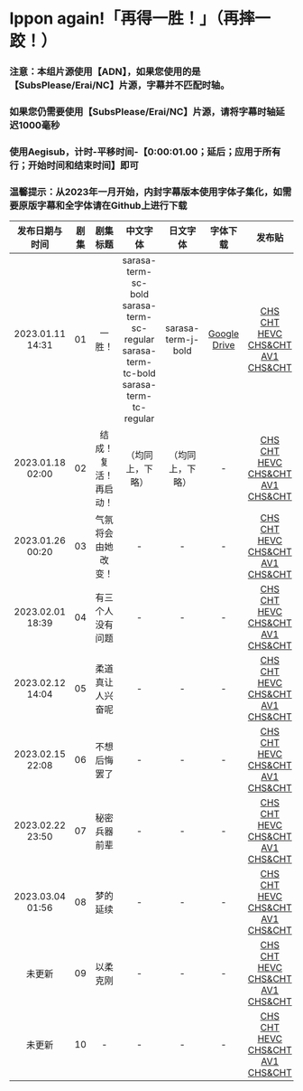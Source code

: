 # Ippon again!「再得一胜！」（再摔一跤！）

### 注意：本组片源使用【ADN】，如果您使用的是【SubsPlease/Erai/NC】片源，字幕并不匹配时轴。

### 如果您仍需要使用【SubsPlease/Erai/NC】片源，请将字幕时轴延迟1000毫秒

### 使用Aegisub，计时-平移时间-【0:00:01.00；延后；应用于所有行；开始时间和结束时间】即可

### 温馨提示：从2023年一月开始，内封字幕版本使用字体子集化，如需要原版字幕和全字体请在Github上进行下载

发布日期与时间 | 剧集 | 剧集标题 | 中文字体 | 日文字体 | 字体下载 | 发布贴
:---: | :---: | :---: | :---: | :---: | :---: | :---:
2023.01.11 14:31 | 01 | 一胜！ | sarasa-term-sc-bold <br/> sarasa-term-sc-regular <br/> sarasa-term-tc-bold <br/> sarasa-term-tc-regular | sarasa-term-j-bold | [Google Drive](https://drive.google.com/drive/folders/1iypa6zAL0BJhom4-htpNNXLzyMMuB_xx?usp=sharing) | [CHS](https://bangumi.moe/torrent/63be57ce1bdd67000757069e)<br/>[CHT](https://bangumi.moe/torrent/63be58011bdd670007570781)<br/>[HEVC CHS&CHT](https://bangumi.moe/torrent/63be58441bdd670007570875)<br/>[AV1 CHS&CHT](https://bangumi.moe/torrent/63c7688a5fa12c00072fde62)
2023.01.18 02:00 | 02 | 结成！复活！再启动！ | （均同上，下略） | （均同上，下略） | - | [CHS](https://bangumi.moe/torrent/63c6e2281bdd67000772c603)<br/>[CHT](https://bangumi.moe/torrent/63c6e2a31bdd67000772c7f9)<br/>[HEVC CHS&CHT](https://bangumi.moe/torrent/63c6e30e1bdd67000772c9c7)<br/>[AV1 CHS&CHT](https://bangumi.moe/torrent/63c768b25fa12c00072fdf03)
2023.01.26 00:20 | 03 | 气氛 将会由她改变！ | - | - | - | [CHS](https://bangumi.moe/torrent/63d156d05fa12c00075165a7)<br/>[CHT](https://bangumi.moe/torrent/63d156ee5fa12c000751660a)<br/>[HEVC CHS&CHT](https://bangumi.moe/torrent/63d157125fa12c000751668d)<br/>[AV1 CHS&CHT](https://bangumi.moe/torrent/63d157555fa12c0007516770)
2023.02.01 18:39 | 04 | 有三个人 没有问题 | - | - | - | [CHS](https://bangumi.moe/torrent/63da41675fa12c000770d8c2)<br/>[CHT](https://bangumi.moe/torrent/63da41fa5fa12c000770daea)<br/>[HEVC CHS&CHT](https://bangumi.moe/torrent/63da42885fa12c000770dd0e)<br/>[AV1 CHS&CHT](https://bangumi.moe/torrent/63da45215fa12c000770e766)
2023.02.12 14:04 | 05 | 柔道 真让人兴奋呢 | - | - | - | [CHS](https://bangumi.moe/torrent/63e88154c02db3000707240c)<br/>[CHT](https://bangumi.moe/torrent/63e881cac02db300070725ba)<br/>[HEVC CHS&CHT](https://bangumi.moe/torrent/63e88214c02db300070726b8)<br/>[AV1 CHS&CHT](https://bangumi.moe/torrent/63e88253c02db300070727a1)
2023.02.15 22:08 | 06 | 不想后悔罢了 | - | - | - | [CHS](https://bangumi.moe/torrent/63ece7666ac9210007a590cb)<br/>[CHT](https://bangumi.moe/torrent/63ece77b6ac9210007a5911f)<br/>[HEVC CHS&CHT](https://bangumi.moe/torrent/63ece7886ac9210007a5914b)<br/>[AV1 CHS&CHT](https://bangumi.moe/torrent/63ece7986ac9210007a59181)
2023.02.22 23:50 | 07 |秘密兵器前辈 | - | - | - | [CHS](https://bangumi.moe/torrent/63f785a924768500077a4e67)<br/>[CHT](https://bangumi.moe/torrent/63f785c224768500077a4ea0)<br/>[HEVC CHS&CHT](https://bangumi.moe/torrent/63f785d324768500077a4ed1)<br/>[AV1 CHS&CHT](https://bangumi.moe/torrent/63f785e024768500077a4ef2)
2023.03.04 01:56 | 08 | 梦的延续 | - | - | - | [CHS](https://bangumi.moe/torrent/640234e3797949000791ef75)<br/>[CHT](https://bangumi.moe/torrent/640234f4797949000791efa0)<br/>[HEVC CHS&CHT](https://bangumi.moe/torrent/64023503797949000791efcd)<br/>[AV1 CHS&CHT](https://bangumi.moe/torrent/6402350f797949000791efef)
未更新 | 09 | 以柔克刚 | - | - | - | [CHS]()<br/>[CHT]()<br/>[HEVC CHS&CHT]()<br/>[AV1 CHS&CHT]()
未更新 | 10 | - | - | - | - | [CHS]()<br/>[CHT]()<br/>[HEVC CHS&CHT]()<br/>[AV1 CHS&CHT]()
